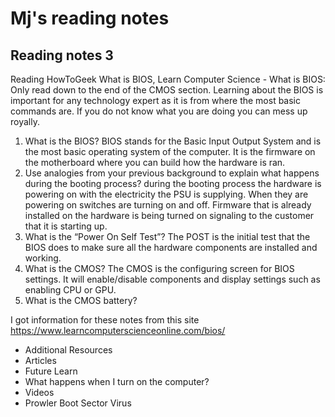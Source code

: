 # Mj's reading notes

## Reading notes 3

Reading
HowToGeek What is BIOS, Learn Computer Science - What is BIOS: Only read down to the end of the CMOS section.
Learning about the BIOS is important for any technology expert as it is from where the most basic commands are. If you do not know what you are doing you can mess up royally. 

1. What is the BIOS? BIOS stands for the Basic Input Output System and is the most basic operating system of the computer. It is the firmware on the motherboard where you can build how the hardware is ran.
2. Use analogies from your previous background to explain what happens during the booting process? during the booting process the hardware is powering on with the electricity the PSU is supplying. When they are powering on switches are turning on and off. Firmware that is already installed on the hardware is being turned on signaling to the customer that it is starting up. 
3. What is the “Power On Self Test”? The POST is the initial test that the BIOS does to make sure all the hardware components are installed and working. 
4. What is the CMOS? The CMOS is the configuring screen for BIOS settings. It will enable/disable components and display settings such as enabling CPU or GPU. 
5. What is the CMOS battery?

I got information for these notes from this site https://www.learncomputerscienceonline.com/bios/

- Additional Resources
- Articles
- Future Learn
- What happens when I turn on the computer?
- Videos
- Prowler Boot Sector Virus
